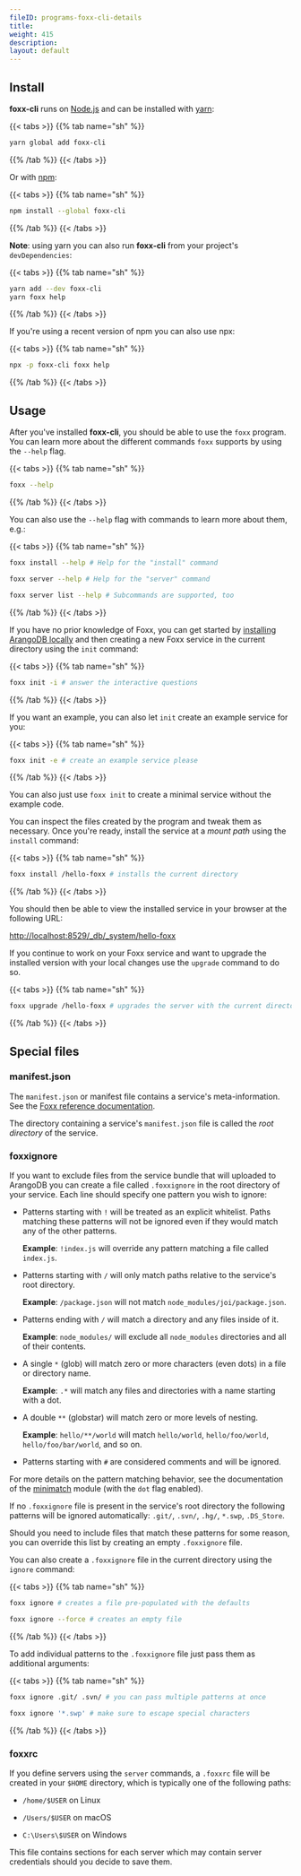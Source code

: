 ```yaml
---
fileID: programs-foxx-cli-details
title: 
weight: 415
description: 
layout: default
---
```

## Install

**foxx-cli** runs on [Node.js](https://nodejs.org) and can be installed with
[yarn](https://yarnpkg.com):

{{< tabs >}}
{{% tab name="sh" %}}
```sh
yarn global add foxx-cli
```
{{% /tab %}}
{{< /tabs >}}

Or with [npm](https://www.npmjs.com):

{{< tabs >}}
{{% tab name="sh" %}}
```sh
npm install --global foxx-cli
```
{{% /tab %}}
{{< /tabs >}}

**Note**: using yarn you can also run **foxx-cli** from your project's
`devDependencies`:

{{< tabs >}}
{{% tab name="sh" %}}
```sh
yarn add --dev foxx-cli
yarn foxx help
```
{{% /tab %}}
{{< /tabs >}}

If you're using a recent version of npm you can also use npx:

{{< tabs >}}
{{% tab name="sh" %}}
```sh
npx -p foxx-cli foxx help
```
{{% /tab %}}
{{< /tabs >}}

## Usage

After you've installed **foxx-cli**, you should be able to use the `foxx`
program. You can learn more about the different commands `foxx` supports by
using the `--help` flag.

{{< tabs >}}
{{% tab name="sh" %}}
```sh
foxx --help
```
{{% /tab %}}
{{< /tabs >}}

You can also use the `--help` flag with commands to learn more about them, e.g.:

{{< tabs >}}
{{% tab name="sh" %}}
```sh
foxx install --help # Help for the "install" command

foxx server --help # Help for the "server" command

foxx server list --help # Subcommands are supported, too
```
{{% /tab %}}
{{< /tabs >}}

If you have no prior knowledge of Foxx, you can get started by
[installing ArangoDB locally](https://www.arangodb.com/download)
and then creating a new Foxx service in the current directory using the `init` command:

{{< tabs >}}
{{% tab name="sh" %}}
```sh
foxx init -i # answer the interactive questions
```
{{% /tab %}}
{{< /tabs >}}

If you want an example, you can also let `init` create an example service for you:

{{< tabs >}}
{{% tab name="sh" %}}
```sh
foxx init -e # create an example service please
```
{{% /tab %}}
{{< /tabs >}}

You can also just use `foxx init` to create a minimal service without the example code.

You can inspect the files created by the program and tweak them as necessary.
Once you're ready, install the service at a _mount path_ using the `install` command:

{{< tabs >}}
{{% tab name="sh" %}}
```sh
foxx install /hello-foxx # installs the current directory
```
{{% /tab %}}
{{< /tabs >}}

You should then be able to view the installed service in your browser at the following URL:

<http://localhost:8529/_db/_system/hello-foxx>

If you continue to work on your Foxx service and want to upgrade the installed
version with your local changes use the `upgrade` command to do so.

{{< tabs >}}
{{% tab name="sh" %}}
```sh
foxx upgrade /hello-foxx # upgrades the server with the current directory
```
{{% /tab %}}
{{< /tabs >}}

## Special files

### manifest.json

The `manifest.json` or manifest file contains a service's meta-information.
See the [Foxx reference documentation](../../foxx-microservices/reference/foxx-reference-manifest).

The directory containing a service's `manifest.json` file is called the _root
directory_ of the service.

### foxxignore

If you want to exclude files from the service bundle that will uploaded to
ArangoDB you can create a file called `.foxxignore` in the root directory of
your service. Each line should specify one pattern you wish to ignore:

* Patterns starting with `!` will be treated as an explicit whitelist. Paths
  matching these patterns will not be ignored even if they would match any of
  the other patterns.

  **Example**: `!index.js` will override any pattern matching a file called
  `index.js`.

* Patterns starting with `/` will only match paths relative to the service's
  root directory.

  **Example**: `/package.json` will not match `node_modules/joi/package.json`.

* Patterns ending with `/` will match a directory and any files inside of it.

  **Example**: `node_modules/` will exclude all `node_modules` directories and
  all of their contents.

* A single `*` (glob) will match zero or more characters (even dots) in a file
  or directory name.

  **Example**: `.*` will match any files and directories with a name starting
  with a dot.

* A double `**` (globstar) will match zero or more levels of nesting.

  **Example**: `hello/**/world` will match `hello/world`, `hello/foo/world`,
  `hello/foo/bar/world`, and so on.

* Patterns starting with `#` are considered comments and will be ignored.

For more details on the pattern matching behavior, see the documentation of the
[minimatch](https://www.npmjs.com/package/minimatch) module (with the `dot` flag
enabled).

If no `.foxxignore` file is present in the service's root directory the
following patterns will be ignored automatically: `.git/`, `.svn/`, `.hg/`,
`*.swp`, `.DS_Store`.

Should you need to include files that match these patterns for some reason, you
can override this list by creating an empty `.foxxignore` file.

You can also create a `.foxxignore` file in the current directory using the
`ignore` command:

{{< tabs >}}
{{% tab name="sh" %}}
```sh
foxx ignore # creates a file pre-populated with the defaults

foxx ignore --force # creates an empty file
```
{{% /tab %}}
{{< /tabs >}}

To add individual patterns to the `.foxxignore` file just pass them as
additional arguments:

{{< tabs >}}
{{% tab name="sh" %}}
```sh
foxx ignore .git/ .svn/ # you can pass multiple patterns at once

foxx ignore '*.swp' # make sure to escape special characters
```
{{% /tab %}}
{{< /tabs >}}

### foxxrc

If you define servers using the `server` commands, a `.foxxrc` file will be
created in your `$HOME` directory, which is typically one of the following
paths:

* `/home/$USER` on Linux

* `/Users/$USER` on macOS

* `C:\Users\$USER` on Windows

This file contains sections for each server which may contain server credentials
should you decide to save them.
